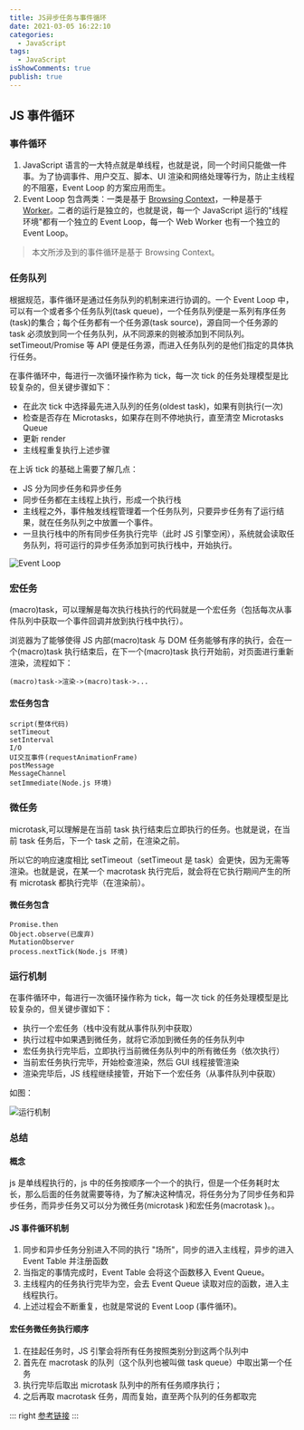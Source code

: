 ```yaml
---
title: JS异步任务与事件循环
date: 2021-03-05 16:22:10
categories:
  - JavaScript
tags:
  - JavaScript
isShowComments: true
publish: true
---
```


## JS 事件循环

### 事件循环

1. JavaScript 语言的一大特点就是单线程，也就是说，同一个时间只能做一件事。为了协调事件、用户交互、脚本、UI 渲染和网络处理等行为，防止主线程的不阻塞，Event Loop 的方案应用而生。
2. Event Loop 包含两类：一类是基于 [Browsing Context][1]，一种是基于 [Worker][2]。二者的运行是独立的，也就是说，每一个 JavaScript 运行的"线程环境"都有一个独立的 Event Loop，每一个 Web Worker 也有一个独立的 Event Loop。

> 本文所涉及到的事件循环是基于 Browsing Context。

### 任务队列

根据规范，事件循环是通过任务队列的机制来进行协调的。一个 Event Loop 中，可以有一个或者多个任务队列(task queue)，一个任务队列便是一系列有序任务(task)的集合；每个任务都有一个任务源(task source)，源自同一个任务源的 task 必须放到同一个任务队列，从不同源来的则被添加到不同队列。setTimeout/Promise 等 API 便是任务源，而进入任务队列的是他们指定的具体执行任务。

在事件循环中，每进行一次循环操作称为 tick，每一次 tick 的任务处理模型是比较复杂的，但关键步骤如下：

- 在此次 tick 中选择最先进入队列的任务(oldest task)，如果有则执行(一次)
- 检查是否存在 Microtasks，如果存在则不停地执行，直至清空 Microtasks Queue
- 更新 render
- 主线程重复执行上述步骤

在上诉 tick 的基础上需要了解几点：

- JS 分为同步任务和异步任务
- 同步任务都在主线程上执行，形成一个执行栈
- 主线程之外，事件触发线程管理着一个任务队列，只要异步任务有了运行结果，就在任务队列之中放置一个事件。
- 一旦执行栈中的所有同步任务执行完毕（此时 JS 引擎空闲），系统就会读取任务队列，将可运行的异步任务添加到可执行栈中，开始执行。

![Event Loop](https://blog.peigo.top/peigo/2021-03-05-16-35-53.png)

### 宏任务

(macro)task，可以理解是每次执行栈执行的代码就是一个宏任务（包括每次从事件队列中获取一个事件回调并放到执行栈中执行）。

浏览器为了能够使得 JS 内部(macro)task 与 DOM 任务能够有序的执行，会在一个(macro)task 执行结束后，在下一个(macro)task 执行开始前，对页面进行重新渲染，流程如下：

```text
(macro)task->渲染->(macro)task->...
```

#### 宏任务包含

```text
script(整体代码)
setTimeout
setInterval
I/O
UI交互事件(requestAnimationFrame)
postMessage
MessageChannel
setImmediate(Node.js 环境)
```

### 微任务

microtask,可以理解是在当前 task 执行结束后立即执行的任务。也就是说，在当前 task 任务后，下一个 task 之前，在渲染之前。

所以它的响应速度相比 setTimeout（setTimeout 是 task）会更快，因为无需等渲染。也就是说，在某一个 macrotask 执行完后，就会将在它执行期间产生的所有 microtask 都执行完毕（在渲染前）。

#### 微任务包含

```text
Promise.then
Object.observe(已废弃)
MutationObserver
process.nextTick(Node.js 环境)
```

### 运行机制

在事件循环中，每进行一次循环操作称为 tick，每一次 tick 的任务处理模型是比较复杂的，但关键步骤如下：

- 执行一个宏任务（栈中没有就从事件队列中获取）
- 执行过程中如果遇到微任务，就将它添加到微任务的任务队列中
- 宏任务执行完毕后，立即执行当前微任务队列中的所有微任务（依次执行）
- 当前宏任务执行完毕，开始检查渲染，然后 GUI 线程接管渲染
- 渲染完毕后，JS 线程继续接管，开始下一个宏任务（从事件队列中获取）

如图：

![运行机制](https://blog.peigo.top/peigo/2021-03-05-16-36-43.jpg)

### 总结

#### 概念

js 是单线程执行的，js 中的任务按顺序一个一个的执行，但是一个任务耗时太长，那么后面的任务就需要等待，为了解决这种情况，将任务分为了同步任务和异步任务，而异步任务又可以分为微任务(microtask )和宏任务(macrotask )。。

#### JS 事件循环机制

1. 同步和异步任务分别进入不同的执行 "场所"，同步的进入主线程，异步的进入 Event Table 并注册函数
2. 当指定的事情完成时，Event Table 会将这个函数移入 Event Queue。
3. 主线程内的任务执行完毕为空，会去 Event Queue 读取对应的函数，进入主线程执行。
4. 上述过程会不断重复，也就是常说的 Event Loop (事件循环)。

#### 宏任务微任务执行顺序

1. 在挂起任务时，JS 引擎会将所有任务按照类别分到这两个队列中
2. 首先在 macrotask 的队列（这个队列也被叫做 task queue）中取出第一个任务
3. 执行完毕后取出 microtask 队列中的所有任务顺序执行；
4. 之后再取 macrotask 任务，周而复始，直至两个队列的任务都取完

[1]: https://html.spec.whatwg.org/multipage/browsers.html#browsing-context
[2]: https://www.w3.org/TR/workers/#worker

::: right
[参考链接](https://github.com/TigerHee/shareJS)
:::
